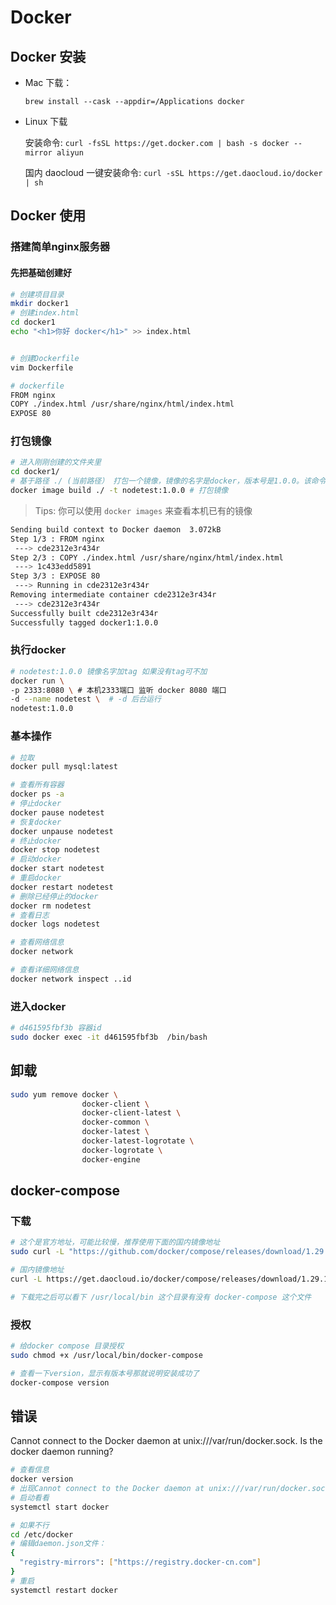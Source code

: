 # Docker

## Docker 安装
- Mac 下载：

  `brew install --cask --appdir=/Applications docker`
- Linux 下载

  安装命令: `curl -fsSL https://get.docker.com | bash -s docker --mirror aliyun`

  国内 daocloud 一键安装命令: `curl -sSL https://get.daocloud.io/docker | sh`

## Docker 使用

### 搭建简单nginx服务器
#### 先把基础创建好
```bash
# 创建项目目录
mkdir docker1
# 创建index.html
cd docker1
echo "<h1>你好 docker</h1>" >> index.html


# 创建Dockerfile
vim Dockerfile

# dockerfile
FROM nginx
COPY ./index.html /usr/share/nginx/html/index.html
EXPOSE 80
```
### 打包镜像
```bash
# 进入刚刚创建的文件夹里
cd docker1/
# 基于路径 ./ (当前路径） 打包一个镜像，镜像的名字是docker，版本号是1.0.0。该命令会自动寻找Dockerfile来打包出一个镜像
docker image build ./ -t nodetest:1.0.0 # 打包镜像
```
> Tips: 你可以使用 `docker images` 来查看本机已有的镜像

```bash
Sending build context to Docker daemon  3.072kB
Step 1/3 : FROM nginx
 ---> cde2312e3r434r
Step 2/3 : COPY ./index.html /usr/share/nginx/html/index.html
 ---> 1c433edd5891
Step 3/3 : EXPOSE 80
 ---> Running in cde2312e3r434r
Removing intermediate container cde2312e3r434r
 ---> cde2312e3r434r
Successfully built cde2312e3r434r
Successfully tagged docker1:1.0.0
```


### 执行docker
```bash
# nodetest:1.0.0 镜像名字加tag 如果没有tag可不加
docker run \
-p 2333:8080 \ # 本机2333端口 监听 docker 8080 端口
-d --name nodetest \  # -d 后台运行
nodetest:1.0.0
```

### 基本操作
```bash
# 拉取
docker pull mysql:latest

# 查看所有容器
docker ps -a
# 停止docker
docker pause nodetest
# 恢复docker
docker unpause nodetest
# 终止docker
docker stop nodetest
# 启动docker
docker start nodetest
# 重启docker
docker restart nodetest
# 删除已经停止的docker
docker rm nodetest
# 查看日志
docker logs nodetest

# 查看网络信息
docker network

# 查看详细网络信息
docker network inspect ..id

```

### 进入docker
```bash
# d461595fbf3b 容器id
sudo docker exec -it d461595fbf3b  /bin/bash
```

## 卸载
```bash
sudo yum remove docker \
                docker-client \
                docker-client-latest \
                docker-common \
                docker-latest \
                docker-latest-logrotate \
                docker-logrotate \
                docker-engine
```

## docker-compose 

### 下载
```bash
# 这个是官方地址，可能比较慢，推荐使用下面的国内镜像地址
sudo curl -L "https://github.com/docker/compose/releases/download/1.29.1/docker-compose-$(uname -s)-$(uname -m)" -o /usr/local/bin/docker-compose

# 国内镜像地址
curl -L https://get.daocloud.io/docker/compose/releases/download/1.29.1/docker-compose-`uname -s`-`uname -m` > /usr/local/bin/docker-compose

# 下载完之后可以看下 /usr/local/bin 这个目录有没有 docker-compose 这个文件
```

### 授权
```bash
# 给docker compose 目录授权
sudo chmod +x /usr/local/bin/docker-compose

# 查看一下version，显示有版本号那就说明安装成功了
docker-compose version
```


## 错误

Cannot connect to the Docker daemon at unix:///var/run/docker.sock. Is the docker daemon running?

```bash
# 查看信息
docker version
# 出现Cannot connect to the Docker daemon at unix:///var/run/docker.sock. Is the docker daemon running?
# 启动看看
systemctl start docker

# 如果不行 
cd /etc/docker
# 编辑daemon.json文件：
{
  "registry-mirrors": ["https://registry.docker-cn.com"]
}
# 重启
systemctl restart docker
```